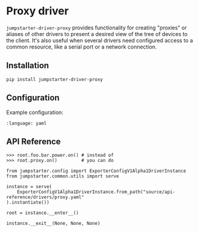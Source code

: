 # Proxy driver

`jumpstarter-driver-proxy` provides functionality for creating "proxies" or aliases of other drivers to present a desired view of the tree of devices to the client. It's also useful when several drivers need configured access to a common resource, like a serial port or a network connection.

## Installation

```shell
pip install jumpstarter-driver-proxy
```

## Configuration

Example configuration:

```{literalinclude} proxy.yaml
:language: yaml
```

## API Reference

```{doctest}
>>> root.foo.bar.power.on() # instead of
>>> root.proxy.on()         # you can do
```

```{testsetup} *
from jumpstarter.config import ExporterConfigV1Alpha1DriverInstance
from jumpstarter.common.utils import serve

instance = serve(
    ExporterConfigV1Alpha1DriverInstance.from_path("source/api-reference/drivers/proxy.yaml"
).instantiate())

root = instance.__enter__()
```

```{testcleanup} *
instance.__exit__(None, None, None)
```
